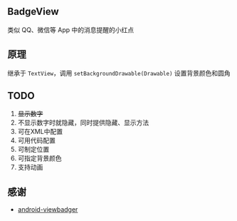 ## BadgeView

类似 QQ、微信等 App 中的消息提醒的小红点

## 原理

继承于 `TextView`，调用 `setBackgroundDrawable(Drawable)` 设置背景颜色和圆角

## TODO

1. ~~显示数字~~
2. 不显示数字时就隐藏，同时提供隐藏、显示方法
3. 可在XML中配置
4. 可用代码配置
5. 可制定位置
6. 可指定背景颜色
7. 支持动画

## 感谢

* [android-viewbadger](https://github.com/jgilfelt/android-viewbadger)